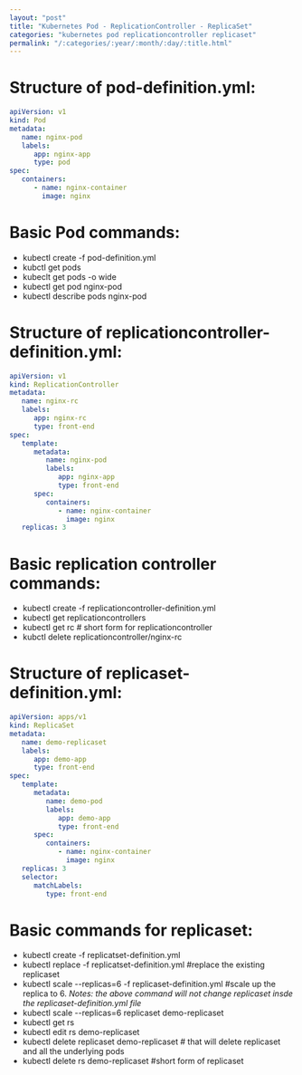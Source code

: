 ```yaml
---
layout: "post"
title: "Kubernetes Pod - ReplicationController - ReplicaSet"
categories: "kubernetes pod replicationcontroller replicaset"
permalink: "/:categories/:year/:month/:day/:title.html"
---
```


# Structure of pod-definition.yml:
```yaml
apiVersion: v1
kind: Pod
metadata:
   name: nginx-pod
   labels:
      app: nginx-app
      type: pod
spec:
   containers:
      - name: nginx-container
        image: nginx
```

# Basic Pod commands:
- kubectl create -f pod-definition.yml
- kubctl get pods
- kubeclt get pods -o wide
- kubectl get pod nginx-pod
- kubectl describe pods nginx-pod


# Structure of replicationcontroller-definition.yml:
```yaml
apiVersion: v1
kind: ReplicationController
metadata:
   name: nginx-rc
   labels:
      app: nginx-rc
      type: front-end
spec:
   template:
      metadata:
         name: nginx-pod
         labels:
            app: nginx-app
            type: front-end
      spec:
         containers:
            - name: nginx-container
              image: nginx
   replicas: 3
```

# Basic replication controller commands:
- kubectl create -f replicationcontroller-definition.yml
- kubectl get replicationcontrollers
- kubectl get rc # short form for replicationcontroller
- kubctl delete  replicationcontroller/nginx-rc


# Structure of replicaset-definition.yml:
```yaml
apiVersion: apps/v1
kind: ReplicaSet
metadata:
   name: demo-replicaset
   labels:
      app: demo-app
      type: front-end
spec:
   template:
      metadata:
         name: demo-pod
         labels:
            app: demo-app
            type: front-end
      spec:
         containers:
            - name: nginx-container
              image: nginx
   replicas: 3
   selector:
      matchLabels:
         type: front-end
```

# Basic commands for replicaset:
- kubectl create -f replicatset-definition.yml
- kubectl replace -f replicatset-definition.yml  #replace the existing replicaset
- kubectl scale --replicas=6 -f replicaset-definition.yml #scale up the replica to 6.
*Notes: the above command will not change replicaset insde the replicaset-definition.yml file*
- kubectl scale --replicas=6 replicaset demo-replicaset
- kubectl get rs
- kubectl edit rs demo-replicaset
- kubectl delete replicaset demo-replicaset # that will delete replicaset and all the underlying pods
- kubectl delete rs demo-replicaset #short form of replicaset
